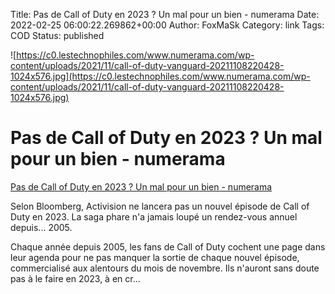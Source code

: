 Title: Pas de Call of Duty en 2023 ? Un mal pour un bien - numerama
Date: 2022-02-25 06:00:22.269862+00:00
Author: FoxMaSk 
Category: link
Tags: COD
Status: published


![https://c0.lestechnophiles.com/www.numerama.com/wp-content/uploads/2021/11/call-of-duty-vanguard-20211108220428-1024x576.jpg](https://c0.lestechnophiles.com/www.numerama.com/wp-content/uploads/2021/11/call-of-duty-vanguard-20211108220428-1024x576.jpg)


# Pas de Call of Duty en 2023 ? Un mal pour un bien - numerama

[Pas de Call of Duty en 2023 ? Un mal pour un bien - numerama](https://www.numerama.com/pop-culture/863737-pas-de-call-of-duty-en-2023-un-mal-pour-un-bien.html)



Selon Bloomberg, Activision ne lancera pas un nouvel épisode de Call of
Duty en 2023. La saga phare n&#39;a jamais loupé un rendez-vous annuel
depuis... 2005.

Chaque année depuis 2005, les fans de Call of Duty cochent une page dans
leur agenda pour ne pas manquer la sortie de chaque nouvel épisode,
commercialisé aux alentours du mois de novembre. Ils n&#39;auront sans doute
pas à le faire en 2023, à en cr...


